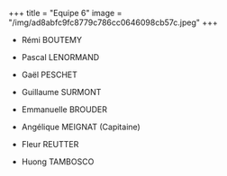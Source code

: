 +++
title = "Equipe 6"
image = "/img/ad8abfc9fc8779c786cc0646098cb57c.jpeg"
+++

* Rémi BOUTEMY


* Pascal LENORMAND


* Gaël PESCHET


* Guillaume SURMONT


* Emmanuelle BROUDER


* Angélique MEIGNAT (Capitaine)


* Fleur REUTTER


* Huong TAMBOSCO
